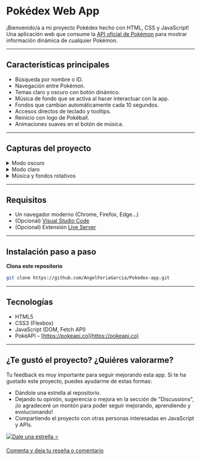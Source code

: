 # Pokédex Web App

¡Bienvenido/a a mi proyecto Pokédex hecho con HTML, CSS y JavaScript!  
Una aplicación web que consume la [API oficial de Pokémon](https://pokeapi.co/) para mostrar información dinámica de cualquier Pokémon.

---

## Características principales

- Búsqueda por nombre o ID.
- Navegación entre Pokémon.
- Temas claro y oscuro con botón dinámico.
- Música de fondo que se activa al hacer interactuar con la app.
- Fondos que cambian automáticamente cada 10 segundos.
- Accesos directos de teclado y tooltips.
- Reinicio con logo de Pokéball.
- Animaciones suaves en el botón de música.

---

## Capturas del proyecto

<details>
<summary>Modo oscuro</summary>

![Modo oscuro](assets/githubimage1.png)  
![Modo oscuro con mensaje informativo](assets/githubimage3.png)

</details>

<details>
<summary>Modo claro</summary>

![Modo claro](assets/githubimage2.png)  

</details>

<details>
<summary>Música y fondos rotativos</summary>

[Escuchar música de fondo](assets/musicapokemon1gen.mp3)
![Fondo dinámico bosque](assets/fondo1.png)
![Fondo dinámico río](assets/fondo2.png)
![Fondo dinámico nevado](assets/fondo3.png)

</details>

---

## Requisitos

- Un navegador moderno (Chrome, Firefox, Edge…)
- (Opcional) [Visual Studio Code](https://code.visualstudio.com/)
- (Opcional) Extensión [Live Server](https://marketplace.visualstudio.com/items?itemName=ritwickdey.LiveServer)

---

## Instalación paso a paso

**Clona este repositorio**
```bash
git clone https://github.com/AngelFeriaGarcia/Pokedex-app.git
```

---

## Tecnologías

* HTML5  
* CSS3 (Flexbox)  
* JavaScript (DOM, Fetch API)  
* PokéAPI – [https://pokeapi.co](https://pokeapi.co)

---

## ¿Te gustó el proyecto? ¿Quiéres valorarme?

Tu feedback es muy importante para seguir mejorando esta app.
Si te ha gustado este proyecto, puedes ayudarme de estas formas:

* Dándole una estrella al repositorio.  
* Dejando tu opinión, sugerencia o mejora en la sección de "Discussions", ¡lo agradeceré un montón para poder seguir mejorando, aprendiendo y evolucionando!
* Compartiendo el proyecto con otras personas interesadas en JavaScript y APIs.

[![Dale una estrella ⭐](https://img.shields.io/github/stars/AngelFeriaGarcia/Pokedex-app?style=social)](https://github.com/AngelFeriaGarcia/Pokedex-app/stargazers)

[Comenta y deja tu reseña o comentario](https://github.com/AngelFeriaGarcia/Pokedex-app/discussions)

